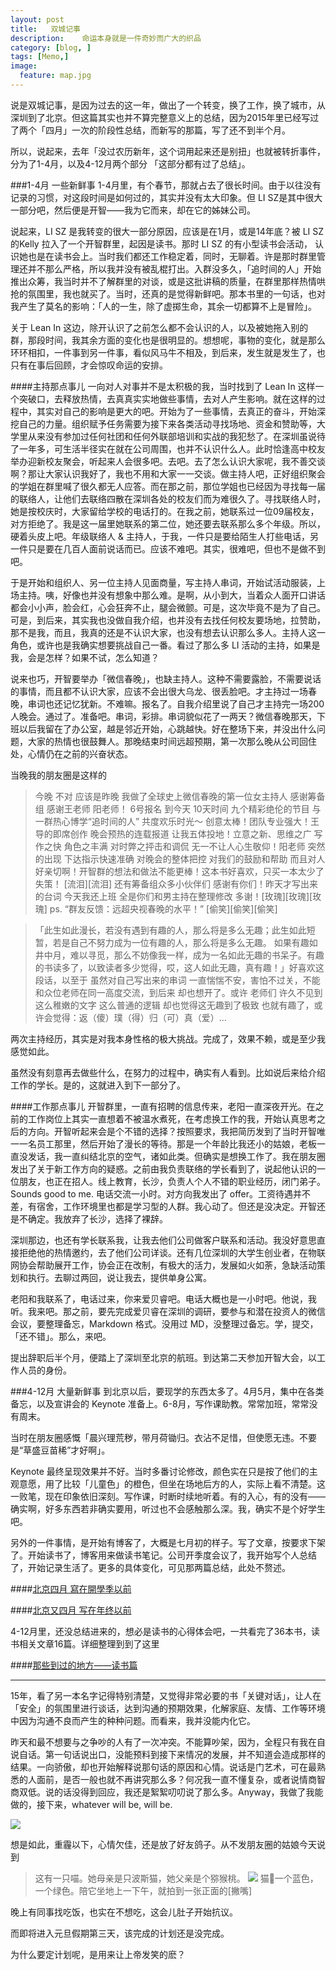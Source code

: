 ```yaml
---
layout: post  
title:   双城记事
description:    命运本身就是一件奇妙而广大的织品
category: [blog, ]  
tags: [Memo,]  
image:
  feature: map.jpg
---
```


说是双城记事，是因为过去的这一年，做出了一个转变，换了工作，换了城市，从深圳到了北京。但这篇其实也并不算完整意义上的总结，因为2015年里已经写过了两个「四月」一次的阶段性总结，而新写的那篇，写了还不到半个月。

所以，说起来，去年「没过农历新年，这个词用起来还是别扭」也就被转折事件，分为了1-4月，以及4-12月两个部分 「这部分都有过了总结」。

###1-4月 一些新鲜事
1-4月里，有个春节，那就占去了很长时间。由于以往没有记录的习惯，对这段时间是如何过的，其实并没有太大印象。但 LI SZ是其中很大一部分吧，然后便是开智——我为它而来，却在它的姊妹公司。
 
说起来，LI SZ 是我转变的很大一部分原因，应该是在1月，或是14年底？被 LI SZ 的Kelly 拉入了一个开智群里，起因是读书。那时 LI SZ 的有小型读书会活动， 认识她也是在读书会上。当时我们都还工作稳定着，同时，无聊着。许是那时群里管理还并不那么严格，所以我并没有被乱棍打出。入群没多久，「追时间的人」开始推出众筹，我当时并不了解群里的对谈，或是这批讲稿的质量，在群里那样热情哄抢的氛围里，我也就买了。当时，还真的是觉得新鲜吧。那本书里的一句话，也对我产生了莫名的影响：「人的一生，除了虚掷生命，其余一切都算不上是冒险」。

关于 Lean In 这边，除开认识了之前怎么都不会认识的人，以及被她拖入别的群，那段时间，我其余方面的变化也是很明显的。想想呢，事物的变化，就是那么环环相扣，一件事到另一件事，看似风马牛不相及，到后来，发生就是发生了，也只有在事后回顾，才会惊叹命运的安排。

####主持那点事儿
一向对人对事并不是太积极的我，当时找到了 Lean In 这样一个突破口，去释放热情，去真真实实地做些事情，去对人产生影响。就在这样的过程中，其实对自己的影响是更大的吧。开始为了一些事情，去真正的奋斗，开始深挖自己的力量。组织赋予任务需要为接下来各类活动寻找场地、资金和赞助等，大学里从来没有参加过任何社团和任何外联部培训和实战的我犯愁了。在深圳虽说待了一年多，可生活半径实在就在公司周围，也并不认识什么人。此时恰逢高中校友举办迎新校友聚会，听起来人会很多吧。去吧。去了怎么认识大家呢，我不善交谈啊？那让大家认识我好了，我也不用和大家一一交谈。做主持人吧，正好组织聚会的学姐在群里喊了很久都无人应答。而在那之前，那位学姐也已经因为寻找每一届的联络人，让他们去联络四散在深圳各处的校友们而为难很久了。寻找联络人时，她是按校庆时，大家留给学校的电话打的。在我之前，她联系过一位09届校友，对方拒绝了。我是这一届里她联系的第二位，她还要去联系那么多个年级。所以，硬着头皮上吧。年级联络人 & 主持人，于我，一件只是要给陌生人打些电话，另一件只是要在几百人面前说话而已。应该不难吧。其实，很难吧，但也不是做不到吧。

于是开始和组织人、另一位主持人见面商量，写主持人串词，开始试活动服装，上场主持。咦，好像也并没有想象中那么难。是啊，从小到大，当着众人面开口讲话都会小小声，脸会红，心会狂奔不止，腿会微颤。可是，这次毕竟不是为了自己。可是，到后来，其实我也没做自我介绍，也并没有去找任何校友要场地，拉赞助，那不是我，而且，我真的还是不认识大家，也没有想去认识那么多人。主持人这一角色，或许也是我确实想要挑战自己一番。看过了那么多 LI 活动的主持，如果是我，会是怎样？如果不试，怎么知道？

说来也巧，开智要举办「微信春晚」，也缺主持人。这种不需要露脸，不需要说话的事情，而且都不认识大家，应该不会出很大乌龙、很丢脸吧。才主持过一场春晚，串词也还记忆犹新。不难嘛。报名了。自我介绍里说了自己才主持完一场200人晚会。通过了。准备吧。串词，彩排。串词貌似花了一两天？微信春晚那天，下班以后我留在了办公室，越是邻近开始，心跳越快。好在整场下来，并没出什么问题，大家的热情也很鼓舞人。那晚结束时间远超预期，第一次那么晚从公司回住处，心情仍在之前的兴奋状态。

当晚我的朋友圈是这样的

> 今晚 不对 应该是昨晚 我做了全球史上微信春晚的第一位女主持人 感谢筹备组 感谢王老师 阳老师！ 6号报名 到今天 10天时间 九个精彩绝伦的节目 与一群热心博学“追时间的人” 共度欢乐时光～  创意太棒！团队专业强大！王导的即席创作 晚会预热的连载报道 让我五体投地！立意之新、思维之广 写作之快 角色之丰满 对时弊之抨击和调侃 无一不让人心生敬仰！阳老师 突然的出现 下达指示快速准确  对晚会的整体把控 对我们的鼓励和帮助  而且对人好亲切啊！开智群的想法和做法不能更棒！这本书好喜欢，只买一本太少了 失策！ [流泪][流泪] 还有筹备组众多小伙伴们 感谢有你们！昨天才写出来的台词 今天我还上班 全是你们和男主持在整理修改 多谢！[玫瑰][玫瑰][玫瑰] ps. “群友反馈：远超央视春晚的水平！” [偷笑][偷笑][偷笑]

> 「此生如此漫长，若没有遇到有趣的人，那么将是多么无趣；此生如此短暂，若是自己不努力成为一位有趣的人，那么将是多么无趣。
如果有趣如井中月，难以寻觅，那么不妨像我一样，成为一名如此无趣的书呆子。有趣的书读多了，以致读者多少觉得，哎，这人如此无趣，真有趣！」好喜欢这段话，以至于 虽然对自己写出来的串词 一直惴惴不安，害怕不过关，不能和众位老师在同一高度交流，到后来 却也想开了。或许 老师们 许久不见到这么稚嫩的文字 这么普通的逻辑  却也觉得这无趣到了极致 也就有趣了，或许会觉得：返（傻）璞（得）归（可）真（爱）… 

两次主持经历，其实是对我本身性格的极大挑战。完成了，效果不赖，或是至少我感觉如此。

虽然没有刻意再去做些什么，在努力的过程中，确实有人看到。比如说后来给介绍工作的学长。是的，这就进入到下一部分了。

####工作那点事儿
开智群里，一直有招聘的信息传来，老阳一直深夜开光。在之前的工作岗位上其实一直想着不被温水煮死，在考虑换工作的我，开始认真思考之后的方向。开智听起来会是个不错的选择？按照要求，我把简历发到了当时开智唯一一名员工那里，然后开始了漫长的等待。那是一个年龄比我还小的姑娘，老板一直没发话，我一直纠结北京的空气，诸如此类。但确实是想换工作了。我在朋友圈发出了关于新工作方向的疑惑。之前由我负责联络的学长看到了，说起他认识的一位朋友，也正在招人。线上教育，长沙，负责人个人不错的职业经历，闭门弟子。Sounds good to me. 电话交流一小时。对方向我发出了 offer。工资待遇并不差，有宿舍，工作环境里也都是学习型的人群。我心动了。但还是没决定。开智还是不确定。我放弃了长沙，选择了裸辞。

深圳那边，也还有学长联系我，让我去他们公司做客户联系和活动。我没好意思直接拒绝他的热情邀约，去了他们公司详谈。还有几位深圳的大学生创业者，在物联网协会帮助展开工作，协会正在改制，有极大的活力，发展如火如荼，急缺活动策划和执行。去聊过两回，说让我去，提供单身公寓。

老阳和我联系了，电话过来，你来爱贝睿吧。电话大概也是一小时吧。他说，我听。我来吧。那之前，要先完成爱贝睿在深圳的调研，要参与和潜在投资人的微信会议，要整理备忘，Markdown 格式。没用过 MD，没整理过备忘。学，提交，「还不错」。那么，来吧。

提出辞职后半个月，便踏上了深圳至北京的航班。到达第二天参加开智大会，以工作人员的身份。

###4-12月 大量新鲜事
到北京以后，要现学的东西太多了。4月5月，集中在各类备忘，以及宣讲会的 Keynote 准备上。6-8月，写作课助教。常常加班，常常没有周末。

当时在朋友圈感慨「晨兴理荒秽，带月荷锄归。衣沾不足惜，但使愿无违。不要是“草盛豆苗稀”才好啊」。

Keynote 最终呈现效果并不好。当时多番讨论修改，颜色实在只是按了他们的主观意愿，用了比较「儿童色」的橙色，但坐在场地后方的人，实际上看不清楚。这一败笔，现在印象依旧深刻。写作课，时断时续地听着。有的入心，有的没有——确实啊，好多东西若非确实要用，听过也不会感触那么深。我，确实不是个好学生吧。

另外的一件事情，是开始有博客了，大概是七月初的样子。写了文章，按要求下架了。开始读书了，博客用来做读书笔记。公司开季度会议了，我开始写个人总结了，开始记录生活了。更多的具体变化，可见那两篇总结，此处不赘述。

####[北京四月 寫在開學季以前](http://biqin.me/blog/Review-In-PK/)

####[北京又四月 写在年终以前](http://biqin.me/blog/Review-in-BJ/)

4-12月里，还没总结进来的，想必是读书的心得体会吧，一共看完了36本书，读书相关文章16篇。详细整理到到了这里

####[那些到过的地方——读书篇](http://biqin.me/blog/Places-Books/)

***

15年，看了另一本名字记得特别清楚，又觉得非常必要的书「关键对话」，让人在「安全」的氛围里进行谈话，达到沟通的预期效果，化解家庭、友情、工作等环境中因为沟通不良而产生的种种问题。而看来，我并没能内化它。

昨天和最不想要与之争吵的人有了一次冲突。不能算吵架，因为，全程只有我在自说自话。第一句话说出口，没能预料到接下来情况的发展，并不知道会造成那样的结果。一向骄傲，却也开始解释说那句话的原因和心情。说话是门艺术，可在最熟悉的人面前，是否一般也就不再讲究那么多？何况我一直不懂复杂，或者说情商智商双低。说的话没得到回应，我还是絮絮叨叨说了那么多。Anyway，我做了我能做的，接下来，whatever will be, will be.

![](http://7xp8y1.com1.z0.glb.clouddn.com/WeChat_1451750210.jpeg)

想是如此，重霾以下，心情欠佳，还是放了好友鸽子。从不发朋友圈的姑娘今天说到

> 这有一只喵。她母亲是只波斯猫，她父亲是个猕猴桃。
> ![](http://7xp8y1.com1.z0.glb.clouddn.com/WeChat_1451749784.jpeg)
> 猫👀一个蓝色，一个绿色。陪它坐地上一下午，就拍到一张正面的[撇嘴]

晚上有同事找吃饭，也实在不想吃，这会儿肚子开始抗议。

而即将进入元旦假期第三天，该完成的计划还是没完成。

为什么要定计划呢，是用来让上帝发笑的麽？
